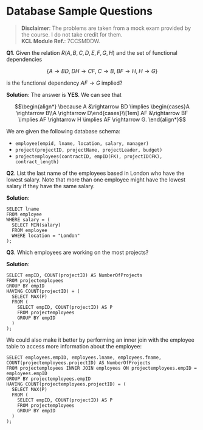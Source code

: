 # Database Sample Questions

> **Disclaimer**: The problems are taken from a mock exam provided by the course. I do not take credit for them.<br>**KCL Module Ref.**: 7CCSMDDW.

**Q1**. Given the relation $R(A,B,C,D,E,F,G,H)$ and the set of functional dependencies
```math
\{ A \rightarrow BD,\; DH \rightarrow CF,\; C \rightarrow B,\; BF \rightarrow H,\; H \rightarrow G \}
```
is the functional dependency $AF \rightarrow G$ implied?

**Solution**: The answer is **YES**. We can see that 
```math
\begin{align*}
\because A &\rightarrow BD \implies \begin{cases}A \rightarrow B\\A \rightarrow D\end{cases}\\[1em]
AF &\rightarrow BF \implies AF \rightarrow H \implies AF \rightarrow G.
\end{align*}
```

We are given the following database schema:

- `employee(empid, lname, location, salary, manager)`
- `project(projectID, projectName, projectLeader, budget)`
- `projectemployees(contractID, empID(FK), projectID(FK), contract_length)`

**Q2**. List the last name of the employees based in London who have the lowest salary. Note that more than one employee might have the lowest salary if they have the same salary.

**Solution**: 

```mysql
SELECT lname
FROM employee
WHERE salary = (
  SELECT MIN(salary)
  FROM employee
  WHERE location = "London"
);
```

**Q3**. Which employees are working on the most projects? 

**Solution**:

```mysql
SELECT empID, COUNT(projectID) AS NumberOfProjects
FROM projectemployees
GROUP BY empID
HAVING COUNT(projectID) = (
  SELECT MAX(P) 
  FROM (
    SELECT empID, COUNT(projectID) AS P
    FROM projectemployees 
    GROUP BY empID
  )
);
```

We could also make it better by performing an inner join with the employee table to access more information about the employee:

```mysql
SELECT employees.empID, employees.lname, employees.fname, COUNT(projectemployees.projectID) AS NumberOfProjects
FROM projectemployees INNER JOIN employees ON projectemployees.empID = employees.empID
GROUP BY projectemployees.empID
HAVING COUNT(projectemployees.projectID) = (
  SELECT MAX(P) 
  FROM (
    SELECT empID, COUNT(projectID) AS P
    FROM projectemployees 
    GROUP BY empID
  )
);
```
